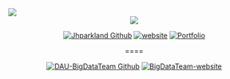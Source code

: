 <img src="https://capsule-render.vercel.app/api?type=waving&amp;height=200&amp;text=Welcome,%20JhParkLand!&amp;color=timeAuto" style="max-width: 100%;" _mstalt="15416492">  

<div align=center>
  <picture>
    <source
      srcset="https://github-readme-stats.vercel.app/api?username=jhparkland&show_icons=true&theme=dracula"
      media="(prefers-color-scheme: dark)"
    />
    <source
      srcset="https://github-readme-stats.vercel.app/api?username=jhparkland&show_icons=true"
      media="(prefers-color-scheme: light), (prefers-color-scheme: no-preference)"
    />
  <img src="https://github-readme-stats.vercel.app/api?username=jhparkland&show_icons=true" />
  </picture>
</div>

<p></p>

<div align=center>
  
<!--   [![Readme Card](https://github-readme-stats.vercel.app/api/pin/?username=jhparkland&repo=Data_Analytics_for_Age_friendly_busan)](https://github.com/jhparkland/Data_Analytics_for_Age_friendly_busan) 
  [![Readme Card](https://github-readme-stats.vercel.app/api/pin/?username=jhparkland&repo=Age_Friendly_City)](https://github.com/jhparkland/Age_Friendly_City) 
  [![Readme Card](https://github-readme-stats.vercel.app/api/pin/?username=DAU-BigDataTeams&repo=Website)](https://github.com/DAU-BigDataTeams/Website) -->

  </div>
  
  
  
</div>

<div align=center>


[![Jhparkland Github](https://hits.seeyoufarm.com/api/count/incr/badge.svg?url=https%3A%2F%2Fgithub.com%2Fjhparkland&count_bg=%2300FF01&title_bg=%23555555&icon=&icon_color=%23E7E7E7&title=Jhparkland%20Github&edge_flat=false)](https://hits.seeyoufarm.com) 
[![website](https://hits.seeyoufarm.com/api/count/incr/badge.svg?url=https%3A%2F%2Fwww.jhpark.org&count_bg=%23FF0000&title_bg=%23555555&icon=&icon_color=%23E7E7E7&title=website&edge_flat=false)](https://hits.seeyoufarm.com)
[![Portfolio](https://hits.seeyoufarm.com/api/count/incr/badge.svg?pvs=4&url=https%3A%2F%2Fwww.notion.so%2Fjhparkland%2Ffecb2c854a174beab7a9ea27ee1fd88d&count_bg=%23FFFF00&title_bg=%23555555&icon=&icon_color=%23E7E7E7&title=Portfolio&edge_flat=false)](https://hits.seeyoufarm.com)


====

[![DAU-BigDataTeam Github](https://hits.seeyoufarm.com/api/count/incr/badge.svg?url=https%3A%2F%2Fgithub.com%2FDAU-BigDataTeams&count_bg=%2300FF01&title_bg=%23555555&icon=&icon_color=%23E7E7E7&title=DAU-BigDataTeam&edge_flat=false)](https://hits.seeyoufarm.com)
[![BigDataTeam-website](https://hits.seeyoufarm.com/api/count/incr/badge.svg?url=https%3A%2F%2Fbigdatateam.net&count_bg=%2300FF01&title_bg=%23555555&icon=&icon_color=%23E7E7E7&title=BigDataTeam+website&edge_flat=false)](https://hits.seeyoufarm.com)

</div>
